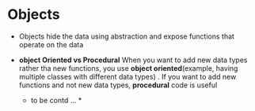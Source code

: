 # Objects

* Objects hide the data using abstraction and expose functions that operate on the data
* **object Oriented vs Procedural** When you want to add new data types rather tha new functions, you use **object oriented**(example, having multiple classes with different data types) . If you want to add new functions and not new data types, **procedural** code is useful

    * to be contd ... *
